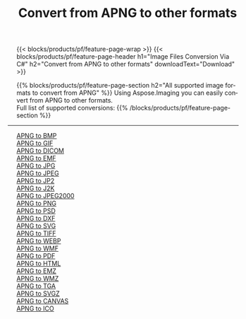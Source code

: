 ﻿---
title: Convert from APNG to other formats 
weight: 3920
url: /java/conversion/from/apng 
lang: en
langdirlevel: 2
locales: zh-hans,ja,it,ru,de,es,fr,nl,id,lt,pl,pt,vi,tr,ko,zh-hant,ar,hi,th,sv,cs,uk,he
description: Using Aspose.Imaging you can easily convert from APNG to other formats
---

{{< blocks/products/pf/feature-page-wrap >}}
{{< blocks/products/pf/feature-page-header h1="Image Files Conversion Via C#" h2="Convert from APNG to other formats" downloadText="Download" >}}


{{% blocks/products/pf/feature-page-section  h2="All supported image formats to convert from APNG" %}}
Using Aspose.Imaging you can easily convert from APNG to other formats.
<br/>
Full list of supported conversions:
{{% /blocks/products/pf/feature-page-section %}}
<div class="container-fluid productfamilypage bg-gray">
    <div class="convertypes bg-gray agp-content section">
        <div class="container">
		<hr style="margin-left:-20px;"/>
		<div class="row other-converters">
		    <div class='col-md-2 other-converter remove-lp remove-rp'><a href="/imaging/java/conversion/apng-to-bmp" >APNG to BMP</a></div><div class='col-md-2 other-converter remove-lp remove-rp'><a href="/imaging/java/conversion/apng-to-gif" >APNG to GIF</a></div><div class='col-md-2 other-converter remove-lp remove-rp'><a href="/imaging/java/conversion/apng-to-dicom" >APNG to DICOM</a></div><div class='col-md-2 other-converter remove-lp remove-rp'><a href="/imaging/java/conversion/apng-to-emf" >APNG to EMF</a></div><div class='col-md-2 other-converter remove-lp remove-rp'><a href="/imaging/java/conversion/apng-to-jpg" >APNG to JPG</a></div><div class='col-md-2 other-converter remove-lp remove-rp'><a href="/imaging/java/conversion/apng-to-jpeg" >APNG to JPEG</a></div><div class='col-md-2 other-converter remove-lp remove-rp'><a href="/imaging/java/conversion/apng-to-jp2" >APNG to JP2</a></div><div class='col-md-2 other-converter remove-lp remove-rp'><a href="/imaging/java/conversion/apng-to-j2k" >APNG to J2K</a></div><div class='col-md-2 other-converter remove-lp remove-rp'><a href="/imaging/java/conversion/apng-to-jpeg2000" >APNG to JPEG2000</a></div><div class='col-md-2 other-converter remove-lp remove-rp'><a href="/imaging/java/conversion/apng-to-png" >APNG to PNG</a></div><div class='col-md-2 other-converter remove-lp remove-rp'><a href="/imaging/java/conversion/apng-to-psd" >APNG to PSD</a></div><div class='col-md-2 other-converter remove-lp remove-rp'><a href="/imaging/java/conversion/apng-to-dxf" >APNG to DXF</a></div><div class='col-md-2 other-converter remove-lp remove-rp'><a href="/imaging/java/conversion/apng-to-svg" >APNG to SVG</a></div><div class='col-md-2 other-converter remove-lp remove-rp'><a href="/imaging/java/conversion/apng-to-tiff" >APNG to TIFF</a></div><div class='col-md-2 other-converter remove-lp remove-rp'><a href="/imaging/java/conversion/apng-to-webp" >APNG to WEBP</a></div><div class='col-md-2 other-converter remove-lp remove-rp'><a href="/imaging/java/conversion/apng-to-wmf" >APNG to WMF</a></div><div class='col-md-2 other-converter remove-lp remove-rp'><a href="/imaging/java/conversion/apng-to-pdf" >APNG to PDF</a></div><div class='col-md-2 other-converter remove-lp remove-rp'><a href="/imaging/java/conversion/apng-to-html" >APNG to HTML</a></div><div class='col-md-2 other-converter remove-lp remove-rp'><a href="/imaging/java/conversion/apng-to-emz" >APNG to EMZ</a></div><div class='col-md-2 other-converter remove-lp remove-rp'><a href="/imaging/java/conversion/apng-to-wmz" >APNG to WMZ</a></div><div class='col-md-2 other-converter remove-lp remove-rp'><a href="/imaging/java/conversion/apng-to-tga" >APNG to TGA</a></div><div class='col-md-2 other-converter remove-lp remove-rp'><a href="/imaging/java/conversion/apng-to-svgz" >APNG to SVGZ</a></div><div class='col-md-2 other-converter remove-lp remove-rp'><a href="/imaging/java/conversion/apng-to-canvas" >APNG to CANVAS</a></div><div class='col-md-2 other-converter remove-lp remove-rp'><a href="/imaging/java/conversion/apng-to-ico" >APNG to ICO</a></div>
                </div>
        </div>
    </div>
</div>
<br/>

